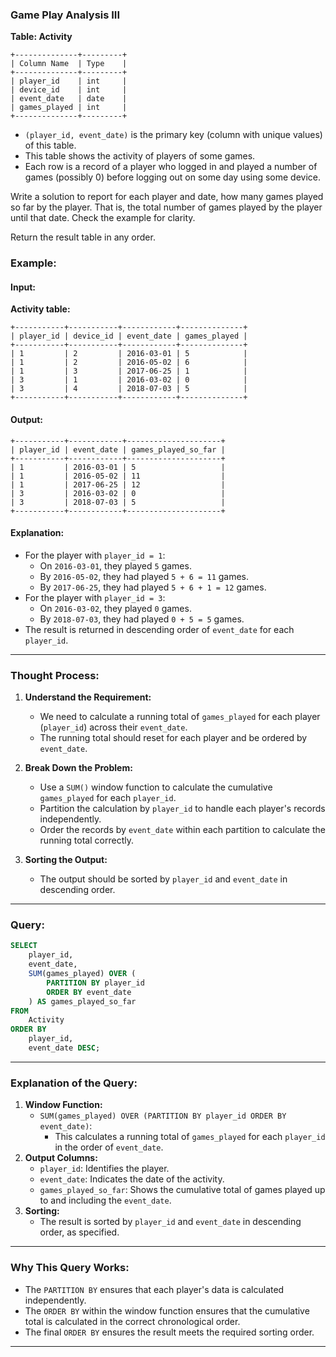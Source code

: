 ### Game Play Analysis III

**Table: Activity**

```text
+--------------+---------+
| Column Name  | Type    |
+--------------+---------+
| player_id    | int     |
| device_id    | int     |
| event_date   | date    |
| games_played | int     |
+--------------+---------+
```

- `(player_id, event_date)` is the primary key (column with unique values) of this table.
- This table shows the activity of players of some games.
- Each row is a record of a player who logged in and played a number of games (possibly 0) before logging out on some day using some device.

Write a solution to report for each player and date, how many games played so far by the player. That is, the total number of games played by the player until that date. Check the example for clarity.

Return the result table in any order.

### Example:

#### Input:

**Activity table:**

```text
+-----------+-----------+------------+--------------+
| player_id | device_id | event_date | games_played |
+-----------+-----------+------------+--------------+
| 1         | 2         | 2016-03-01 | 5            |
| 1         | 2         | 2016-05-02 | 6            |
| 1         | 3         | 2017-06-25 | 1            |
| 3         | 1         | 2016-03-02 | 0            |
| 3         | 4         | 2018-07-03 | 5            |
+-----------+-----------+------------+--------------+
```

#### Output:

```text
+-----------+------------+---------------------+
| player_id | event_date | games_played_so_far |
+-----------+------------+---------------------+
| 1         | 2016-03-01 | 5                   |
| 1         | 2016-05-02 | 11                  |
| 1         | 2017-06-25 | 12                  |
| 3         | 2016-03-02 | 0                   |
| 3         | 2018-07-03 | 5                   |
+-----------+------------+---------------------+
```

#### Explanation:

- For the player with `player_id = 1`:
  - On `2016-03-01`, they played `5` games.
  - By `2016-05-02`, they had played `5 + 6 = 11` games.
  - By `2017-06-25`, they had played `5 + 6 + 1 = 12` games.
- For the player with `player_id = 3`:
  - On `2016-03-02`, they played `0` games.
  - By `2018-07-03`, they had played `0 + 5 = 5` games.
- The result is returned in descending order of `event_date` for each `player_id`.

---

### Thought Process:

1. **Understand the Requirement:**
   - We need to calculate a running total of `games_played` for each player (`player_id`) across their `event_date`.
   - The running total should reset for each player and be ordered by `event_date`.

2. **Break Down the Problem:**
   - Use a `SUM()` window function to calculate the cumulative `games_played` for each `player_id`.
   - Partition the calculation by `player_id` to handle each player's records independently.
   - Order the records by `event_date` within each partition to calculate the running total correctly.

3. **Sorting the Output:**
   - The output should be sorted by `player_id` and `event_date` in descending order.

---

### Query:

```sql
SELECT 
    player_id, 
    event_date, 
    SUM(games_played) OVER (
        PARTITION BY player_id 
        ORDER BY event_date
    ) AS games_played_so_far
FROM 
    Activity
ORDER BY 
    player_id, 
    event_date DESC;
```

---

### Explanation of the Query:

1. **Window Function:**
   - `SUM(games_played) OVER (PARTITION BY player_id ORDER BY event_date)`:
     - This calculates a running total of `games_played` for each `player_id` in the order of `event_date`.
2. **Output Columns:**
   - `player_id`: Identifies the player.
   - `event_date`: Indicates the date of the activity.
   - `games_played_so_far`: Shows the cumulative total of games played up to and including the `event_date`.
3. **Sorting:**
   - The result is sorted by `player_id` and `event_date` in descending order, as specified.

---

### Why This Query Works:
- The `PARTITION BY` ensures that each player's data is calculated independently.
- The `ORDER BY` within the window function ensures that the cumulative total is calculated in the correct chronological order.
- The final `ORDER BY` ensures the result meets the required sorting order.

---
